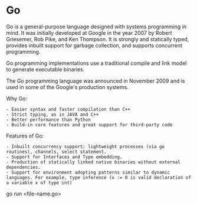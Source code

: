 # Go

Go is a general-purpose language designed with systems programming in mind. It was initially developed at Google in the year 2007 by Robert Griesemer, Rob Pike, and Ken Thompson. It is strongly and statically typed, provides inbuilt support for garbage collection, and supports concurrent programming.

Go programming implementations use a traditional compile and link model to generate executable binaries.

The Go programming language was announced in November 2009 and is used in some of the Google's production systems.

Why Go:
```
- Easier syntax and faster compilation than C++
- Strict typing, as in JAVA and C++
- Better performance than Python
- Build-in core features and great support for third-party code
```

Features of Go:
```
- Inbuilt concurrency support: lightweight processes (via go routines), channels, select statement.
- Support for Interfaces and Type embedding.
- Production of statically linked native binaries without external dependencies.
- Support for environment adopting patterns similar to dynamic languages. For example, type inference (x := 0 is valid declaration of a variable x of type int)
```

go run <file-name.go>
